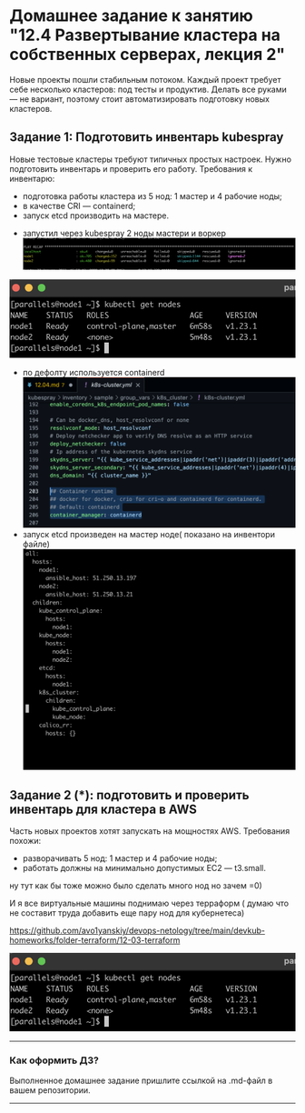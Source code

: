 # Домашнее задание к занятию "12.4 Развертывание кластера на собственных серверах, лекция 2"
Новые проекты пошли стабильным потоком. Каждый проект требует себе несколько кластеров: под тесты и продуктив. Делать все руками — не вариант, поэтому стоит автоматизировать подготовку новых кластеров.

## Задание 1: Подготовить инвентарь kubespray
Новые тестовые кластеры требуют типичных простых настроек. Нужно подготовить инвентарь и проверить его работу. Требования к инвентарю:
* подготовка работы кластера из 5 нод: 1 мастер и 4 рабочие ноды;
* в качестве CRI — containerd;
* запуск etcd производить на мастере.

- запустил через kubespray 2 ноды мастери и воркер
![alt tag](https://github.com/avo1yanskiy/devops-netology/blob/main/devkub-homeworks/image/12.04/3.png)

![alt tag](https://github.com/avo1yanskiy/devops-netology/blob/main/devkub-homeworks/image/12.04/4.png)

- по дефолту используется containerd
![alt tag](https://github.com/avo1yanskiy/devops-netology/blob/main/devkub-homeworks/image/12.04/1.png)
- запуск etcd произведен на мастер ноде( показано на инвентори файле)
![alt tag](https://github.com/avo1yanskiy/devops-netology/blob/main/devkub-homeworks/image/12.04/2.png)

## Задание 2 (*): подготовить и проверить инвентарь для кластера в AWS
Часть новых проектов хотят запускать на мощностях AWS. Требования похожи:
* разворачивать 5 нод: 1 мастер и 4 рабочие ноды;
* работать должны на минимально допустимых EC2 — t3.small.

ну тут как бы тоже можно было сделать много нод но зачем =0)

И я все виртуальные машины поднимаю через терраформ ( думаю что не составит труда добавить еще пару нод для кубернетеса)

https://github.com/avo1yanskiy/devops-netology/tree/main/devkub-homeworks/folder-terraform/12-03-terraform


![alt tag](https://github.com/avo1yanskiy/devops-netology/blob/main/devkub-homeworks/image/12.04/4.png)

---

### Как оформить ДЗ?

Выполненное домашнее задание пришлите ссылкой на .md-файл в вашем репозитории.

---